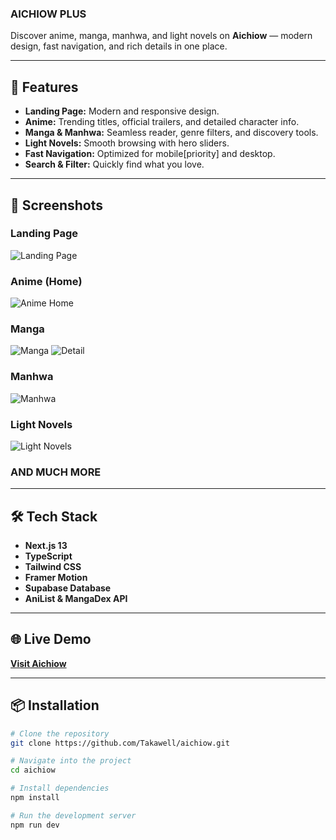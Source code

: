 ### AICHIOW PLUS

Discover anime, manga, manhwa, and light novels on **Aichiow** — modern design, fast navigation, and rich details in one place.

---

## 🚀 Features
- **Landing Page:** Modern and responsive design.
- **Anime:** Trending titles, official trailers, and detailed character info.
- **Manga & Manhwa:** Seamless reader, genre filters, and discovery tools.
- **Light Novels:** Smooth browsing with hero sliders.
- **Fast Navigation:** Optimized for mobile[priority] and desktop.
- **Search & Filter:** Quickly find what you love.

---

## 📸 Screenshots

### Landing Page
![Landing Page](https://i.ibb.co/XxdXmjkn/landing.png)

### Anime (Home)
![Anime Home](https://i.ibb.co/mrmZ8Vsr/home-anime.png)

### Manga
![Manga](https://i.ibb.co/BKjQZrL7/1755945661098.jpg)
![Detail](https://i.ibb.co/tw2fnskp/1755945936255.jpg)

### Manhwa
![Manhwa](https://i.ibb.co/GQMC0b2b/68923578dc66d8397f76472f.png)

### Light Novels
![Light Novels](https://i.ibb.co/VcW8m0vj/689235c8ed6a6b6ae76f9c50.png)

### AND MUCH MORE

---

## 🛠 Tech Stack
- **Next.js 13**  
- **TypeScript**  
- **Tailwind CSS**  
- **Framer Motion**  
- **Supabase Database**
- **AniList & MangaDex API**  

---

## 🌐 Live Demo
[**Visit Aichiow**](https://aichiow.vercel.app/)

---

## 📦 Installation
```bash
# Clone the repository
git clone https://github.com/Takawell/aichiow.git

# Navigate into the project
cd aichiow

# Install dependencies
npm install

# Run the development server
npm run dev
